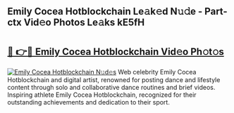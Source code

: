 ## Emily Cocea Hotblockchain Le𝚊k𝚎d N𝚞𝚍e - Part-ctx Vid𝚎o Photos Le𝚊ks kE5fH

# <h2><a href="http://fbfek8o.evod.top/?m=Emily+Cocea+Hotblockchain">🔗 👉🔴 Emily Cocea Hotblockchain Vid𝚎o Ph𝚘t𝚘s</a></h2>

[![Emily Cocea Hotblockchain N𝚞d𝚎s](https://i.imgur.com/8V9OHl7.gif)](http://fbfek8o.evod.top/?m=Emily+Cocea+Hotblockchain)
Web celebrity Emily Cocea Hotblockchain and digital artist, renowned for posting dance and lifestyle content through solo and collaborative dance routines and brief videos. Inspiring athlete Emily Cocea Hotblockchain, recognized for their outstanding achievements and dedication to their sport. 
